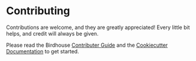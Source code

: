 # Contributing

Contributions are welcome, and they are greatly appreciated! Every little bit helps, and credit will always be given.

Please read the Birdhouse [Contributer Guide](https://birdhouse.readthedocs.io/en/latest/contributing.html)
and the [Cookiecutter Documentation](https://cookiecutter-birdhouse.readthedocs.io/en/latest/) to get started.
